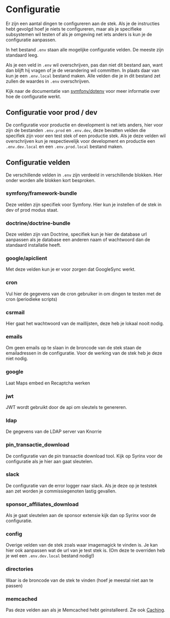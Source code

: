 # Configuratie

Er zijn een aantal dingen te configureren aan de stek. Als je de instructies hebt gevolgd hoef je niets te configureren, maar als je specifieke subsystemen wil testen of als je omgeving net iets anders is kun je de configuratie aanpassen.

In het bestand `.env` staan alle mogelijke configuratie velden. De meeste zijn standaard leeg.

Als je een veld in `.env` wil overschrijven, pas dan niet dit bestand aan, want dan blijft hij vragen of je de verandering wil committen. In plaats daar van kun je een `.env.local` bestand maken. Alle velden die je in dit bestand zet zullen de waardes in `.env` overschrijven.

Kijk naar de documentatie van [symfony/dotenv](https://symfony.com/doc/current/components/dotenv.html) voor meer informatie over hoe de configuratie werkt.

## Configuratie voor prod / dev

De configuratie voor productie en development is net iets anders, hier voor zijn de bestanden `.env.prod` en `.env.dev`, deze bevatten velden die specifiek zijn voor een test stek of een productie stek. Als je deze velden wil overschrijven kun je respectievelijk voor development en productie een `.env.dev.local` en een `.env.prod.local` bestand maken.

## Configuratie velden

De verschillende velden in `.env` zijn verdeeld in verschillende blokken. Hier onder worden alle blokken kort besproken.

### symfony/framework-bundle

Deze velden zijn specifiek voor Symfony. Hier kun je instellen of de stek in dev of prod modus staat.

### doctrine/doctrine-bundle

Deze velden zijn van Doctrine, specifiek kun je hier de database url aanpassen als je database een anderen naam of wachtwoord dan de standaard installatie heeft.

### google/apiclient

Met deze velden kun je er voor zorgen dat GoogleSync werkt.

### cron

Vul hier de gegevens van de cron gebruiker in om dingen te testen met de cron (periodieke scripts)

### csrmail

Hier gaat het wachtwoord van de maillijsten, deze heb je lokaal nooit nodig.

### emails

Om geen emails op te slaan in de broncode van de stek staan de emailadressen in de configuratie. Voor de werking van de stek heb je deze niet nodig.

### google

Laat Maps embed en Recaptcha werken

### jwt

JWT wordt gebruikt door de api om sleutels te genereren.

### ldap

De gegevens van de LDAP server van Knorrie

### pin_transactie_download

De configuratie van de pin transactie download tool. Kijk op Syrinx voor de configuratie als je hier aan gaat sleutelen.

### slack

De configuratie van de error logger naar slack. Als je deze op je teststek aan zet worden je commissiegenoten lastig gevallen.

### sponsor_affiliates_download

Als je gaat sleutelen aan de sponsor extensie kijk dan op Syrinx voor de configuratie.

### config

Overige velden van de stek zoals waar imagemagick te vinden is. Je kan hier ook aanpassen wat de url van je test stek is. (Om deze te overriden heb je wel een `.env.dev.local` bestand nodig!)

### directories

Waar is de broncode van de stek te vinden (hoef je meestal niet aan te passen)

### memcached

Pas deze velden aan als je Memcached hebt geinstalleerd. Zie ook [Caching](caching.md).
